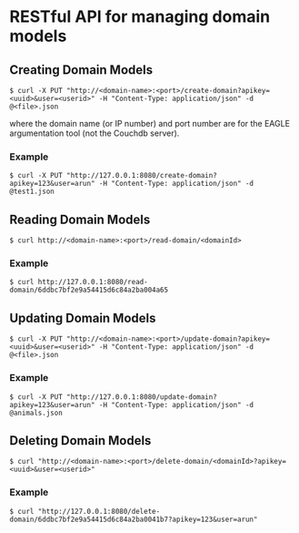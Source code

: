 
# RESTful API for managing domain models

## Creating Domain Models

	$ curl -X PUT "http://<domain-name>:<port>/create-domain?apikey=<uuid>&user=<userid>" -H "Content-Type: application/json" -d @<file>.json
	
where the domain name (or IP number) and port number are for the EAGLE argumentation tool (not the Couchdb server).
	
### Example

    $ curl -X PUT "http://127.0.0.1:8080/create-domain?apikey=123&user=arun" -H "Content-Type: application/json" -d @test1.json 

## Reading Domain Models

	$ curl http://<domain-name>:<port>/read-domain/<domainId>

### Example

	$ curl http://127.0.0.1:8080/read-domain/6ddbc7bf2e9a54415d6c84a2ba004a65

## Updating Domain Models

	$ curl -X PUT "http://<domain-name>:<port>/update-domain?apikey=<uuid>&user=<userid>" -H "Content-Type: application/json" -d @<file>.json
	
### Example

	$ curl -X PUT "http://127.0.0.1:8080/update-domain?apikey=123&user=arun" -H "Content-Type: application/json" -d @animals.json

## Deleting Domain Models

	$ curl "http://<domain-name>:<port>/delete-domain/<domainId>?apikey=<uuid>&user=<userid>"
	
### Example

	$ curl "http://127.0.0.1:8080/delete-domain/6ddbc7bf2e9a54415d6c84a2ba0041b7?apikey=123&user=arun"

